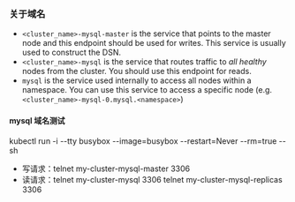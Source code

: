 

### 关于域名

* `<cluster_name>-mysql-master` is the service that points to the master node and this endpoint
 should be used for writes. This service is usually used to construct the DSN.
* `<cluster_name>-mysql` is the service that routes traffic to _all healthy_ nodes from the
 cluster. You should use this endpoint for reads.
* `mysql` is the service used internally to access all nodes within a namespace. You can use this
 service to access a specific node (e.g. `<cluster_name>-mysql-0.mysql.<namespace>`)


#### mysql 域名测试

kubectl run -i --tty busybox --image=busybox --restart=Never --rm=true -- sh

* 写请求：telnet my-cluster-mysql-master 3306
* 读请求：telnet my-cluster-mysql 3306   telnet my-cluster-mysql-replicas 3306



















